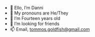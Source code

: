 - 👋 Ello, I’m Danni
- 👀 My pronouns are He/They
- 🌱 I’m Fourteen years old
- 💞️ I’m looking for friends 
- 📫 Email, tommos.goldfish@gmail.com

<!---
tommmos-goldfish/tommmos-goldfish is a ✨ special ✨ repository because its `README.md` (this file) appears on your GitHub profile.
You can click the Preview link to take a look at your changes.
--->
